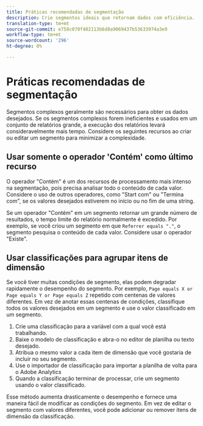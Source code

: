 ```yaml
---
title: Práticas recomendadas de segmentação
description: Crie segmentos ideais que retornam dados com eficiência.
translation-type: tm+mt
source-git-commit: e758c070f402113b6d8a9069437b53633974a3e9
workflow-type: tm+mt
source-wordcount: '296'
ht-degree: 0%

---
```



# Práticas recomendadas de segmentação

Segmentos complexos geralmente são necessários para obter os dados desejados. Se os segmentos complexos forem ineficientes e usados em um conjunto de relatórios grande, a execução dos relatórios levará consideravelmente mais tempo. Considere os seguintes recursos ao criar ou editar um segmento para minimizar a complexidade.

## Usar somente o operador &#39;Contém&#39; como último recurso

O operador &quot;Contém&quot; é um dos recursos de processamento mais intenso na segmentação, pois precisa analisar todo o conteúdo de cada valor. Considere o uso de outros operadores, como &quot;Start com&quot; ou &quot;Termina com&quot;, se os valores desejados estiverem no início ou no fim de uma string.

Se um operador &quot;Contém&quot; em um segmento retornar um grande número de resultados, o tempo limite do relatório normalmente é excedido. Por exemplo, se você criou um segmento em que `Referrer equals "."`, o segmento pesquisa o conteúdo de cada valor. Considere usar o operador &quot;Existe&quot;.

## Usar classificações para agrupar itens de dimensão

Se você tiver muitas condições de segmento, elas podem degradar rapidamente o desempenho do segmento. Por exemplo, `Page equals X or Page equals Y or Page equals Z` repetido com centenas de valores diferentes. Em vez de anotar essas centenas de condições, classifique todos os valores desejados em um segmento e use o valor classificado em um segmento.

1. Crie uma classificação para a variável com a qual você está trabalhando.
2. Baixe o modelo de classificação e abra-o no editor de planilha ou texto desejado.
3. Atribua o mesmo valor a cada item de dimensão que você gostaria de incluir no seu segmento.
4. Use o importador de classificação para importar a planilha de volta para o Adobe Analytics
5. Quando a classificação terminar de processar, crie um segmento usando o valor classificado.

Esse método aumenta drasticamente o desempenho e fornece uma maneira fácil de modificar as condições do segmento. Em vez de editar o segmento com valores diferentes, você pode adicionar ou remover itens de dimensão da classificação.
